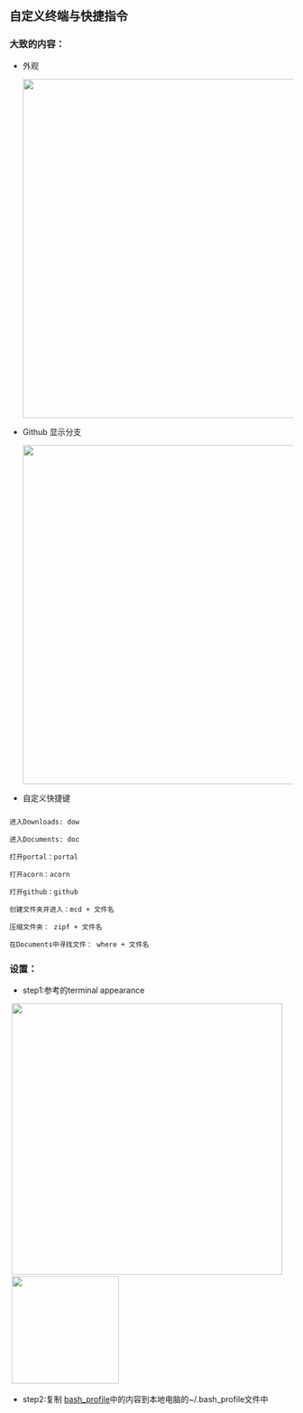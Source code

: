## 自定义终端与快捷指令 

### 大致的内容：

- 外观

  <img src="https://github.com/zuoyigehaobing/misk/blob/master/pics/terminal/appearance_demo.png" width="600">




- Github 显示分支

  <img src="https://github.com/zuoyigehaobing/misk/blob/master/pics/terminal/git_branches.png" width="600">


- 自定义快捷键
###

    进入Downloads: dow
    
    进入Documents: doc
    
    打开portal：portal
    
    打开acorn：acorn
    
    打开github：github
    
    创建文件夹并进入：mcd + 文件名
    
    压缩文件夹： zipf + 文件名
    
    在Documents中寻找文件： where + 文件名



### 设置：

- step1:参考的terminal appearance

  <img src="https://github.com/zuoyigehaobing/misk/blob/master/pics/terminal/appreaance1.png" width="480">    
  <img src="https://github.com/zuoyigehaobing/misk/blob/master/pics/terminal/appearance2.png" width="190">


- step2:复制 [bash_profile](https://github.com/zuoyigehaobing/Interesting/blob/master/terminal/bash_profile)中的内容到本地电脑的~/.bash_profile文件中

